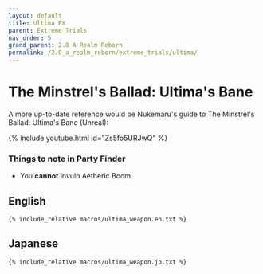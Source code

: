 ```yaml
---
layout: default
title: Ultima EX
parent: Extreme Trials
nav_order: 5
grand_parent: 2.0 A Realm Reborn
permalink: /2.0_a_realm_reborn/extreme_trials/ultima/
---
```


# The Minstrel's Ballad: Ultima's Bane

A more up-to-date reference would be Nukemaru's guide to The Minstrel's Ballad: Ultima's Bane (Unreal):

{% include youtube.html id="Zs5fo5URJwQ" %}

### Things to note in Party Finder

- You **cannot** invuln Aetheric Boom.

## English
```
{% include_relative macros/ultima_weapon.en.txt %}
```

## Japanese
```
{% include_relative macros/ultima_weapon.jp.txt %}
```